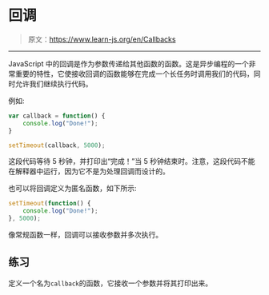 # 回调

> 原文：<https://www.learn-js.org/en/Callbacks>

* * *

JavaScript 中的回调是作为参数传递给其他函数的函数。这是异步编程的一个非常重要的特性，它使接收回调的函数能够在完成一个长任务时调用我们的代码，同时允许我们继续执行代码。

例如:

```js
var callback = function() {
    console.log("Done!");
}

setTimeout(callback, 5000); 
```

这段代码等待 5 秒钟，并打印出“完成！”当 5 秒钟结束时。注意，这段代码不能在解释器中运行，因为它不是为处理回调而设计的。

也可以将回调定义为匿名函数，如下所示:

```js
setTimeout(function() {
    console.log("Done!");
}, 5000); 
```

像常规函数一样，回调可以接收参数并多次执行。

## 练习

定义一个名为`callback`的函数，它接收一个参数并将其打印出来。